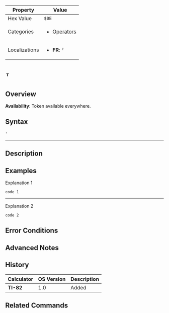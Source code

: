 | Property      | Value |
|---------------|-------|
| Hex Value     | `$0E`|
| Categories    | <ul><li>[Operators](<../categories/Operators.md>)</li></ul> |
| Localizations | <ul><li><b>FR</b>: `ᵀ`</li></ul> |

# `ᵀ`

## Overview



<b>Availability</b>: Token available everywhere.

## Syntax
`ᵀ`

<hr>

## Description


## Examples

Explanation 1
```ti-basic
code 1
```
---
Explanation 2
```ti-basic
code 2
```

## Error Conditions


## Advanced Notes


## History
| Calculator | OS Version | Description |
|------------|------------|-------------|
| <b>TI-82</b> | 1.0 | Added |

## Related Commands

